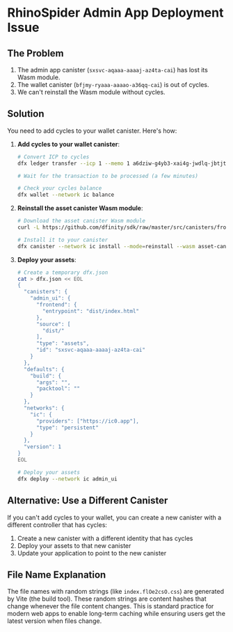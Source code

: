 # RhinoSpider Admin App Deployment Issue

## The Problem

1. The admin app canister (`sxsvc-aqaaa-aaaaj-az4ta-cai`) has lost its Wasm module.
2. The wallet canister (`bfjmy-ryaaa-aaaao-a36qq-cai`) is out of cycles.
3. We can't reinstall the Wasm module without cycles.

## Solution

You need to add cycles to your wallet canister. Here's how:

1. **Add cycles to your wallet canister**:
   ```bash
   # Convert ICP to cycles
   dfx ledger transfer --icp 1 --memo 1 a6dziw-g4yb3-xai4g-jwdlq-jbtjt-kihsf-pmvr4-re72x-zadqv-gdknp-yae
   
   # Wait for the transaction to be processed (a few minutes)
   
   # Check your cycles balance
   dfx wallet --network ic balance
   ```

2. **Reinstall the asset canister Wasm module**:
   ```bash
   # Download the asset canister Wasm module
   curl -L https://github.com/dfinity/sdk/raw/master/src/canisters/frontend/ic-frontend-canister/ic-frontend-canister.wasm -o asset-canister.wasm
   
   # Install it to your canister
   dfx canister --network ic install --mode=reinstall --wasm asset-canister.wasm sxsvc-aqaaa-aaaaj-az4ta-cai
   ```

3. **Deploy your assets**:
   ```bash
   # Create a temporary dfx.json
   cat > dfx.json << EOL
   {
     "canisters": {
       "admin_ui": {
         "frontend": {
           "entrypoint": "dist/index.html"
         },
         "source": [
           "dist/"
         ],
         "type": "assets",
         "id": "sxsvc-aqaaa-aaaaj-az4ta-cai"
       }
     },
     "defaults": {
       "build": {
         "args": "",
         "packtool": ""
       }
     },
     "networks": {
       "ic": {
         "providers": ["https://ic0.app"],
         "type": "persistent"
       }
     },
     "version": 1
   }
   EOL
   
   # Deploy your assets
   dfx deploy --network ic admin_ui
   ```

## Alternative: Use a Different Canister

If you can't add cycles to your wallet, you can create a new canister with a different controller that has cycles:

1. Create a new canister with a different identity that has cycles
2. Deploy your assets to that new canister
3. Update your application to point to the new canister

## File Name Explanation

The file names with random strings (like `index.flOe2csO.css`) are generated by Vite (the build tool). These random strings are content hashes that change whenever the file content changes. This is standard practice for modern web apps to enable long-term caching while ensuring users get the latest version when files change.
